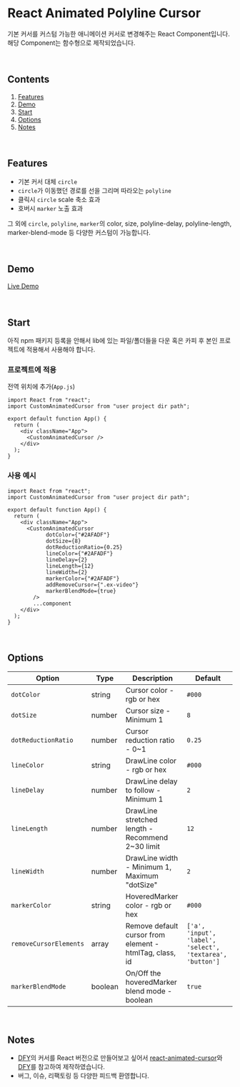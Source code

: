 # React Animated Polyline Cursor

기본 커서를 커스텀 가능한 애니메이션 커서로 변경해주는 React Component입니다.
<br/>
해당 Component는 함수형으로 제작되었습니다.

<br/>

## Contents

1. [Features](##-features)
2. [Demo](##-demo)
3. [Start](##-start)
4. [Options](##-options)
5. [Notes](##-notes)

<br/>

## Features

-   기본 커서 대체 `circle`
-   `circle`가 이동했던 경로를 선을 그리며 따라오는 `polyline`
-   클릭시 `circle` scale 축소 효과
-   호버시 `marker` 노출 효과

그 외에 `circle`, `polyline`, `marker`의 color, size, polyline-delay, polyline-length, marker-blend-mode 등 다양한 커스텀이 가능합니다.

<br/>

## Demo

[Live Demo](https://bongsuchoi.github.io/react-animated-polyline-cursor/)

<br/>

## Start

아직 npm 패키지 등록을 안해서 lib에 있는 파일/폴더들을 다운 혹은 카피 후 본인 프로젝트에 적용해서 사용해야 합니다.

### 프로젝트에 적용

전역 위치에 추가(`App.js`)

```
import React from "react";
import CustomAnimatedCursor from "user project dir path";

export default function App() {
  return (
    <div className="App">
      <CustomAnimatedCursor />
    </div>
  );
}
```

### 사용 예시

```
import React from "react";
import CustomAnimatedCursor from "user project dir path";

export default function App() {
  return (
    <div className="App">
      <CustomAnimatedCursor
            dotColor={"#2AFADF"}
            dotSize={8}
            dotReductionRatio={0.25}
            lineColor={"#2AFADF"}
            lineDelay={2}
            lineLength={12}
            lineWidth={2}
            markerColor={"#2AFADF"}
            addRemoveCursor={".ex-video"}
            markerBlendMode={true}
        />
        ...component
    </div>
  );
}
```

<br/>

## Options

| Option                 | Type    | Description                                             | Default                                                   |
| ---------------------- | ------- | ------------------------------------------------------- | --------------------------------------------------------- |
| `dotColor`             | string  | Cursor color - rgb or hex                               | `#000`                                                    |
| `dotSize`              | number  | Cursor size - Minimum 1                                 | `8`                                                       |
| `dotReductionRatio`    | number  | Cursor reduction ratio - 0~1                            | `0.25`                                                    |
| `lineColor`            | string  | DrawLine color - rgb or hex                             | `#000`                                                    |
| `lineDelay`            | number  | DrawLine delay to follow - Minimum 1                    | `2`                                                       |
| `lineLength`           | number  | DrawLine stretched length - Recommend 2~30 limit        | `12`                                                      |
| `lineWidth`            | number  | DrawLine width - Minimum 1, Maximum "dotSize"           | `2`                                                       |
| `markerColor`          | string  | HoveredMarker color - rgb or hex                        | `#000`                                                    |
| `removeCursorElements` | array   | Remove default cursor from element - htmlTag, class, id | `['a', 'input', 'label', 'select', 'textarea', 'button']` |
| `markerBlendMode`      | boolean | On/Off the hoveredMarker blend mode - boolean           | `true`                                                    |

<br/>

## Notes

-   [DFY](https://www.dfy.co.kr/)의 커서를 React 버전으로 만들어보고 싶어서 [react-animated-cursor](https://github.com/stephenscaff/react-animated-cursor)와 [DFY](https://www.dfy.co.kr/)를 참고하여 제작하였습니다.
-   버그, 이슈, 리팩토링 등 다양한 피드백 환영합니다.

